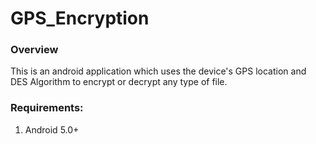 # GPS_Encryption

### Overview
This is an android application which uses the device's GPS location and DES Algorithm to encrypt or decrypt any type of file.

### Requirements:
1. Android 5.0+
